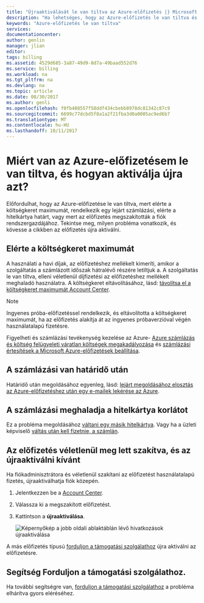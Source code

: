 ```yaml
---
title: "Újraaktiválását le van tiltva az Azure-előfizetés |} Microsoft Docs"
description: "Ha lehetséges, hogy az Azure-előfizetés le van tiltva és újraaktiválásával azt írja le."
keywords: "Azure-előfizetés le van tiltva"
services: 
documentationcenter: 
author: genlin
manager: jlian
editor: 
tags: billing
ms.assetid: 4529d685-3a87-49d9-8d7a-49baad552d76
ms.service: billing
ms.workload: na
ms.tgt_pltfrm: na
ms.devlang: na
ms.topic: article
ms.date: 08/30/2017
ms.author: genli
ms.openlocfilehash: f0fb408557f58ddf434cbebb8978dc81342c87c9
ms.sourcegitcommit: 6699c77dcbd5f8a1a2f21fba3d0a0005ac9ed6b7
ms.translationtype: MT
ms.contentlocale: hu-HU
ms.lasthandoff: 10/11/2017
---
```

# <a name="why-is-my-azure-subscription-disabled-and-how-do-i-reactivate-it"></a>Miért van az Azure-előfizetésem le van tiltva, és hogyan aktiválja újra azt?

Előfordulhat, hogy az Azure-előfizetése le van tiltva, mert elérte a költségkeret maximumát, rendelkezik egy lejárt számlázási, elérte a hitelkártya határt, vagy mert az előfizetés megszakították a fiók rendszergazdájához. Tekintse meg, milyen probléma vonatkozik, és kövesse a cikkben az előfizetés újra aktiválni.

## <a name="you-reached-your-spending-limit"></a>Elérte a költségkeret maximumát

A használati a havi díjak, az előfizetéshez mellékelt kimeríti, amikor a szolgáltatás a számlázott időszak hátralévő részére letiltjuk a. A szolgáltatás le van tiltva, elleni véletlenül díjfizetési az előfizetéshez mellékelt meghaladó használatra. A költségkeret eltávolításához, lásd: [távolítsa el a költségkeret maximumát Account Center](billing-spending-limit.md#remove).

> [!NOTE] 
> Ingyenes próba-előfizetéssel rendelkezik, és eltávolította a költségkeret maximumát, ha az előfizetés alakítja át az ingyenes próbaverzióval végén használatalapú fizetésre.

Figyelheti és számlázási tevékenység kezelése az Azure- [Azure számlázás és költség felügyeleti váratlan költségek megakadályozása](billing-getting-started.md) és [számlázási értesítések a Microsoft Azure-előfizetések beállítása](billing-set-up-alerts.md).

## <a name="your-bill-is-past-due"></a>A számlázási van határidő után

Határidő után megoldásához egyenleg, lásd: [lejárt megoldásához elosztás az Azure-előfizetéshez után egy e-mailek lekérése az Azure](billing-azure-subscription-past-due-balance.md).

## <a name="the-bill-exceeds-your-credit-card-limit"></a>A számlázási meghaladja a hitelkártya korlátot

Ez a probléma megoldásához [váltani egy másik hitelkártya](billing-how-to-change-credit-card.md). Vagy ha a üzleti képviselő [váltás után kell fizetnie, a számlán](billing-how-to-pay-by-invoice.md).

## <a name="the-subscription-was-accidentally-canceled-and-you-want-to-reactivate"></a>Az előfizetés véletlenül meg lett szakítva, és az újraaktiválni kívánt

Ha fiókadminisztrátora és véletlenül szakítani az előfizetést használatalapú fizetés, újraaktiválhatja fiók közepén.

1. Jelentkezzen be a [Account Center](https://account.windowsazure.com/Subscriptions).
1. Válassza ki a megszakított előfizetést.
1. Kattintson a **újraaktiválása**.

    ![Képernyőkép a jobb oldali ablaktáblán lévő hivatkozások újraaktiválása](./media/billing-how-to-cancel-azure-subscription/reactivate-sub.png)

A más előfizetés típusú [forduljon a támogatási szolgálathoz](https://portal.azure.com/?#blade/Microsoft_Azure_Support/HelpAndSupportBlade) újra aktiválni az előfizetésre.

## <a name="need-help-contact-support"></a>Segítség Forduljon a támogatási szolgálathoz.

Ha további segítségre van, [forduljon a támogatási szolgálathoz](https://portal.azure.com/?#blade/Microsoft_Azure_Support/HelpAndSupportBlade) a probléma elhárítva gyors eléréséhez.
